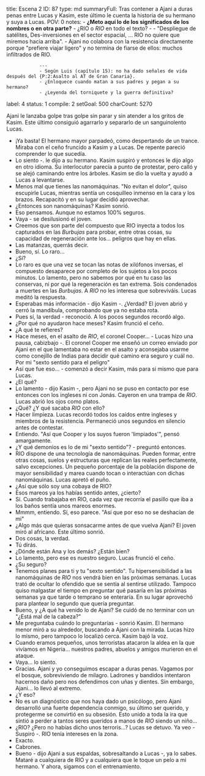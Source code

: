 title:          Escena 2
ID:             87
type:           md
summaryFull:    Tras contener a Ajani a duras penas entre Lucas y Kasim, este último le cuenta la historia de su hermano y suya a Lucas.
POV:            0
notes:          - **¿Meto aquí lo de los significados de los nombres o en otra parte?**
                - ¿RIO o *RIO* en todo el texto?
                - - "Despliegue de satélites, Des-inversiones en el sector espacial, ... RIO no quiere que miremos hacia arriba".
                - Ajani no colabora con la resistencia directamente porque "prefiere viajar ligero" y no termina de fiarse de ellos: muchos infiltrados de RIO.
                
                ---
                - Según Luis (capítulo 15): no ha dado señales de vida después del {P:2:Asalto al AT de Gran Canaria}.
                - ¿Enloquece cuando matan a sus padres y pegan a su hermano?
                - ¿Leyenda del torniquete y la guerra definitiva?
                
                
label:          4
status:         1
compile:        2
setGoal:        500
charCount:      5270


Ajani le lanzaba golpe tras golpe sin parar y sin atender a los gritos de Kasim. Este último consiguió agarrarlo y separarlo de un sanguinolento Lucas.
- ¡Ya basta!
El hermano mayor parpadeó, como despertando de un trance. Miraba con el ceño fruncido a Kasim y a Lucas.
De repente pareció comprender lo que sucedía.
- Lo siento -. le dijo a su hermano.
Kasim suspiró y entonces le dijo algo en otro idioma.
Su interlocutor parecía a punto de protestar, pero calló y se alejó caminando entre los árboles.
Kasim se dio la vuelta y ayudó a Lucas a levantarse.
- Menos mal que tienes las nanomáquinas.
"No evitan el dolor", quiso escupirle Lucas, mientras sentía un cosquilleo inmenso en la cara y los brazos. Recapacitó y en su lugar decidió aprovechar.
- ¿Entonces son nanomáquinas?
Kasim sonrió.
- Eso pensamos. Aunque no estamos 100% seguros.
- Vaya - se desilusionó el joven.
- Creemos que son parte del compuesto que RIO inyecta a todos los capturados en las *Burbujas* para probar, entre otras cosas, su capacidad de regeneración ante los... peligros que hay en ellas.
- Las matanzas, querrás decir.
- Bueno, sí. Lo raro...
- ¿Sí?
- Lo raro es que una vez se tocan las notas de xilófonos inversas, el compuesto desaparece por completo de los sujetos a los pocos minutos. Lo lamento, pero no sabemos por qué en tu caso las conservas, ni por qué la regeneración es tan extrema. Sois condenados a muertes en las *Burbujas*. A *RIO* no les interesa que sobreviváis.
Lucas meditó la respuesta.
- Esperabas más información - dijo Kasim -. ¿Verdad?
El joven abrió y cerró la mandíbula, comprobando que ya no estaba rota.
- Pues sí, la verdad - reconoció.
A los pocos segundos recordó algo.
- ¿Por qué no ayudaron hace meses?
Kasim frunció el ceño.
- ¿A qué te refieres?
- Hace meses, en el asalto de *RIO*, el coronel Cooper... - Lucas hizo una pausa, cabizbajo -. El coronel Cooper me enseñó un correo enviado por Ajani en el que lamentaba no estar en el asalto y aconsejaba usarme como conejillo de Indias para decidir qué camino era seguro y cuál no. Por mi "sexto sentido para el peligro"
- Así que fue eso... - comenzó a decir Kasim, más para si mismo que para Lucas.
- ¿El qué?
- Lo lamento - dijo Kasim -, pero Ajani no se puso en contacto por ese entonces con los ingleses ni con Jonás. Cayeron en una trampa de *RIO*.
Lucas abrió los ojos como platos.
- ¿Qué? ¿Y qué sacaba *RIO* con ello?
- Hacer limpieza.
Lucas recordó todos los caídos entre ingleses y miembros de la resistencia. Permaneció unos segundos en silencio antes de contestar.
- Entiendo.
"Así que Cooper y los suyos fueron 'limpiados'", pensó amargamente.
- ¿Y qué demonios es lo de mi "sexto sentido"? - preguntó entonces.
- RIO dispone de una tecnología de nanomáquinas. Pueden formar, entre otras cosas, suelos y estructuras que replican las reales perfectamente, salvo excepciones. Un pequeño porcentaje de la población dispone de mayor sensibilidad y marea cuando tocan o interactúan con dichas nanomáquinas.
Lucas apretó el puño.
- ¿Así que sólo soy una cobaya de RIO?
- Esos mareos ya los habías sentido antes, ¿cierto?
- Sí. Cuando trabajaba en RIO, cada vez que recorría el pasillo que iba a los baños sentía unos mareos enormes.
- Mmmm, entiendo. Sí, eso parece.
"Así que por eso no se deshacían de mi"
- ¿Algo más que quieras sonsacarme antes de que vuelva Ajani?
El joven miró al africano. Este último sonrió.
- Dos cosas, la verdad.
- Tú dirás.
- ¿Dónde están Ana y los demás? ¿Están bien?
-  Lo lamento, pero ese es nuestro seguro.
Lucas frunció el ceño.
- ¿Su seguro?
- Tenemos planes para ti y tu "sexto sentido". Tu hipersensibilidad a las nanomáquinas de *RIO* nos vendrá bien en las próximas semanas.
Lucas trató de ocultar lo ofendido que se sentía al sentirse utilizado. Tampoco quiso malgastar el tiempo en preguntar qué pasaría en las próximas semanas ya que tarde o temprano se enteraría. En su lugar aprovechó para plantear lo segundo que quería preguntar.
- Bueno, y ¿A qué ha venido lo de Ajani?
Se cuidó de no terminar con un "¿Está mal de la cabeza?"
- Me preguntaba cuándo lo preguntarías - sonrió Kasim.
El hermano menor miró a su alrededor, buscando a Ajani con la mirada. Lucas hizo lo mismo, pero tampoco lo localizó cerca.
Kasim bajó la voz.
- Cuando eramos pequeños, unos terroristas atacaron la aldea en la que vivíamos en Nigeria... nuestros padres, abuelos y amigos murieron en el ataque.
- Vaya... lo siento.
- Gracias. Ajani y yo conseguimos escapar a duras penas. Vagamos por el bosque, sobreviviendo de milagro. Ladrones y bandidos intentaron hacernos daño pero nos defendimos con uñas y dientes. Sin embargo, Ajani... lo llevó al extremo.
- ¿Y eso?
- No es un diagnóstico que nos haya dado un psicólogo, pero Ajani desarrolló una fuerte dependencia conmigo, su último ser querido, y protegerme se convirtió en su obsesión. Esto unido a toda la ira que sintió a perder a tantos seres queridos a manos de *RIO* siendo un niño...
- ¿RIO? ¿Pero no habías dicho unos terroris...?
Lucas se detuvo.
Ya veo - Suspiró -. RIO tenía intereses en la zona.
- Exacto.
- Cabrones.
- Bueno - dijo Ajani a sus espaldas, sobresaltando a Lucas -, ya lo sabes. Mataré a cualquiera de RIO y a cualquiera que le toque un pelo a mi hermano. Y ahora, sigamos con el entrenamiento.
